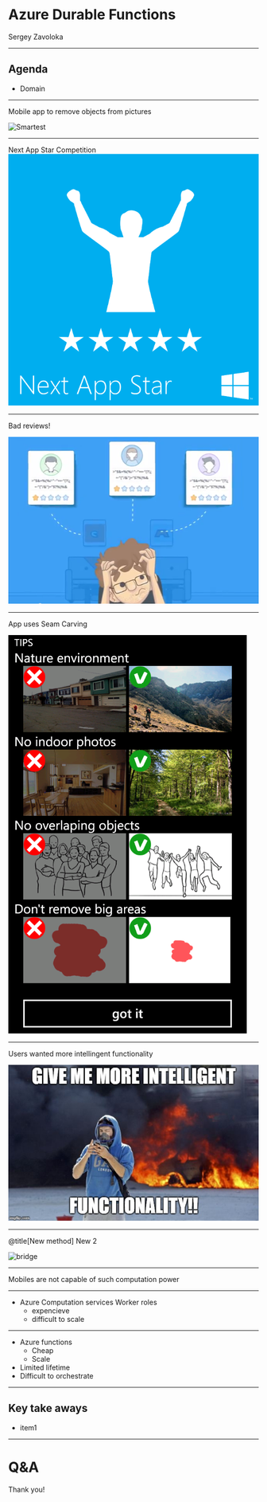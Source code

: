 # Azure Durable Functions

Sergey Zavoloka

---

## Agenda
- Domain

---

Mobile app to remove objects from pictures

![Smartest](https://www.youtube.com/embed/QMWHeGsVjFA)

---

Next App Star Competition
![NextAppStar](images/nextappstar.png)

---

Bad reviews!

![bad reviews](images/bad_reviews.png)

---

App uses Seam Carving

![se_restrictions](images/se_restrictions.png)

---

Users wanted more intellingent functionality

![riots](images/riots.jpg)

---

@title[New method]
New 2

![bridge](images/t058.gif)

---

Mobiles are not capable of such computation power

---

- Azure Computation services Worker roles
  - expencieve
  - difficult to scale

---

- Azure functions
  - Cheap
  - Scale
- Limited lifetime
- Difficult to orchestrate

---

## Key take aways
- item1 

---

# Q&A
Thank you!
